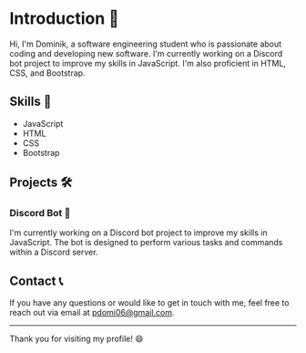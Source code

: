 # Introduction 👋

Hi, I'm Dominik, a software engineering student who is passionate about coding and developing new software. I'm currently working on a Discord bot project to improve my skills in JavaScript. I'm also proficient in HTML, CSS, and Bootstrap.

## Skills 🚀

- JavaScript
- HTML
- CSS
- Bootstrap

## Projects 🛠️

### Discord Bot 🤖

I'm currently working on a Discord bot project to improve my skills in JavaScript. The bot is designed to perform various tasks and commands within a Discord server.

## Contact 📞

If you have any questions or would like to get in touch with me, feel free to reach out via email at [pdomi06@gmail.com](mailto:pdomi06@gmail.com).

---

Thank you for visiting my profile! 😄

